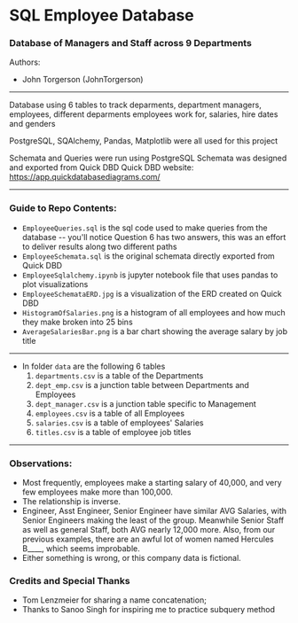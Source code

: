 # SQL Employee Database
### Database of Managers and Staff across 9 Departments

Authors:
* John Torgerson (JohnTorgerson)
---  
Database using 6 tables to track deparments, department managers, employees, different deparments employees work for, salaries, hire dates and genders

PostgreSQL, SQAlchemy, Pandas, Matplotlib were all used for this project

Schemata and Queries were run using PostgreSQL
Schemata was designed and exported from Quick DBD
Quick DBD website: https://app.quickdatabasediagrams.com/

---

### Guide to Repo Contents:

* `EmployeeQueries.sql` is the sql code used to make queries from the database
    -- you'll notice Question 6 has two answers, this was an effort to deliver results along two different paths
* `EmployeeSchemata.sql` is the original schemata directly exported from Quick DBD
* `EmployeeSqlalchemy.ipynb` is jupyter notebook file that uses pandas to plot visualizations
* `EmployeeSchemataERD.jpg` is a visualization of the ERD created on Quick DBD
* `HistogramOfSalaries.png` is a histogram of all employees and how much they make broken into 25 bins
* `AverageSalariesBar.png` is a bar chart showing the average salary by job title
---
* In folder `data` are the following 6 tables
    1. `departments.csv` is a table of the Departments
    2. `dept_emp.csv` is a junction table between Departments and Employees
    3. `dept_manager.csv` is a junction table specific to Management
    4. `employees.csv` is a table of all Employees
    5. `salaries.csv` is a table of employees' Salaries
    6. `titles.csv` is a table of employee job titles
    
---

### Observations:
* Most frequently, employees make a starting salary of 40,000, and very few employees make more than 100,000.
* The relationship is inverse.
* Engineer, Asst Engineer, Senior Engineer have similar AVG Salaries, with Senior Engineers making the least of the group. Meanwhile Senior Staff as well as general Staff, both AVG nearly 12,000 more. Also, from our previous examples, there are an awful lot of women named Hercules B____, which seems improbable.
* Either something is wrong, or this company data is fictional.



### Credits and Special Thanks

* Tom Lenzmeier for sharing a name concatenation; 
* Thanks to Sanoo Singh for inspiring me to practice subquery method
